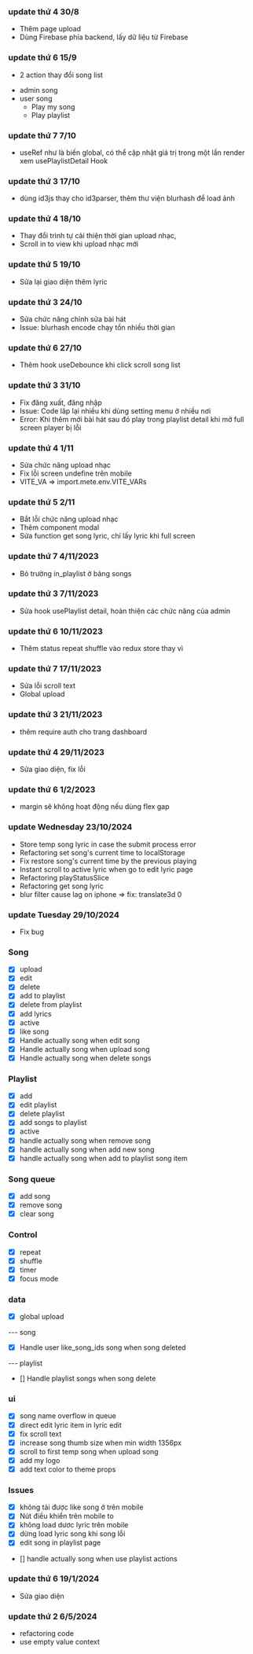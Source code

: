 ### update thứ 4 30/8

- Thêm page upload
- Dùng Firebase phía backend, lấy dữ liệu từ Firebase

### update thứ 6 15/9

- 2 action thay đổi song list

* admin song
* user song
  - Play my song
  - Play playlist

### update thứ 7 7/10

- useRef như là biến global, có thể cập nhật giá trị trong một lần render xem usePlaylistDetail Hook

### update thứ 3 17/10

- dùng id3js thay cho id3parser, thêm thư viện blurhash để load ảnh

### update thứ 4 18/10

- Thay đổi trình tự cải thiện thời gian upload nhạc,
- Scroll in to view khi upload nhạc mới

### update thứ 5 19/10

- Sửa lại giao diện thêm lyric

### update thứ 3 24/10

- Sửa chức năng chỉnh sửa bài hát
- Issue: blurhash encode chạy tồn nhiều thời gian

### update thứ 6 27/10

- Thêm hook useDebounce khi click scroll song list

### update thứ 3 31/10

- Fix đăng xuất, đăng nhập
- Issue: Code lăp lại nhiều khi dùng setting menu ở nhiều nơi
- Error: Khi thêm mới bài hát sau đó play trong playlist detail khi mở full screen player bị lỗi

### update thứ 4 1/11

- Sửa chức năng upload nhạc
- Fix lỗi screen undefine trên mobile
- VITE_VA => import.mete.env.VITE_VARs

### update thứ 5 2/11

- Bắt lỗi chức năng upload nhạc
- Thêm component modal
- Sửa function get song lyric, chỉ lấy lyric khi full screen

### update thứ 7 4/11/2023

- Bỏ trường in_playlist ở bảng songs

### update thứ 3 7/11/2023

- Sửa hook usePlaylist detail, hoàn thiện các chức năng của admin

### update thứ 6 10/11/2023

- Thêm status repeat shuffle vào redux store thay vì

### update thứ 7 17/11/2023

- Sửa lỗi scroll text
- Global upload

### update thứ 3 21/11/2023

- thêm require auth cho trang dashboard

### update thứ 4 29/11/2023

- Sửa giao diện, fix lỗi

### update thứ 6 1/2/2023

- margin sẽ không hoạt động nếu dùng flex gap

### update Wednesday 23/10/2024

- Store temp song lyric in case the submit process error
- Refactoring set song's current time to localStorage
- Fix restore song's current time by the previous playing
- Instant scroll to active lyric when go to edit lyric page
- Refactoring playStatusSlice
- Refactoring get song lyric
- blur filter cause lag on iphone => fix: translate3d 0

### update Tuesday 29/10/2024

- Fix bug

### Song

- [x] upload
- [x] edit
- [x] delete
- [x] add to playlist
- [x] delete from playlist
- [x] add lyrics
- [x] active
- [x] like song
- [x] Handle actually song when edit song
- [x] Handle actually song when upload song
- [x] Handle actually song when delete songs

### Playlist

- [x] add
- [x] edit playlist
- [x] delete playlist
- [x] add songs to playlist
- [x] active
- [x] handle actually song when remove song
- [x] handle actually song when add new song
- [x] handle actually song when add to playlist song item

### Song queue

- [x] add song
- [x] remove song
- [x] clear song

### Control

- [x] repeat
- [x] shuffle
- [x] timer
- [x] focus mode

### data

- [x] global upload

--- song

- [x] Handle user like_song_ids song when song deleted

--- playlist

- [] Handle playlist songs when song delete

### ui

- [x] song name overflow in queue
- [x] direct edit lyric item in lyric edit
- [x] fix scroll text
- [x] increase song thumb size when min width 1356px
- [x] scroll to first temp song when upload song
- [x] add my logo
- [x] add text color to theme props

### Issues

- [x] không tải được like song ở trên mobile
- [x] Nút điều khiển trên mobile to
- [x] không load dươc lyric trên mobile
- [x] dừng load lyric song khi song lỗi
- [x] edit song in playlist page
- [] handle actually song when use playlist actions

### update thứ 6 19/1/2024

- Sửa giao diện

### update thứ 2 6/5/2024

- refactoring code
- use empty value context
